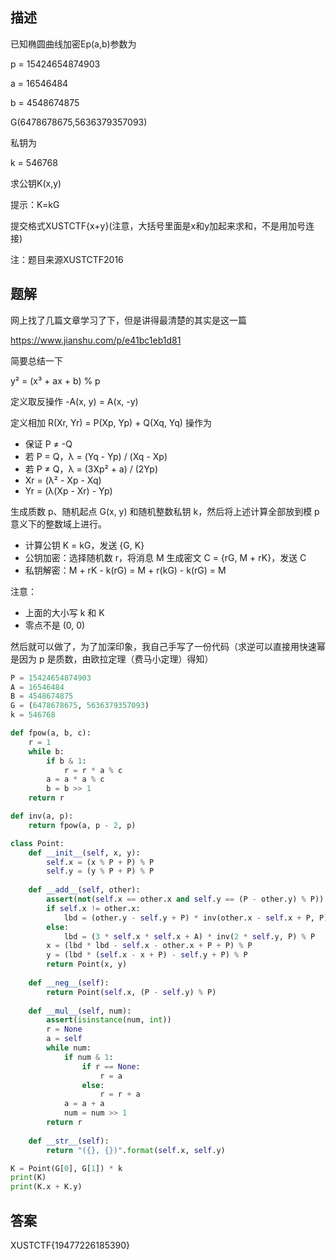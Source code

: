 ## 描述

已知椭圆曲线加密Ep(a,b)参数为

p = 15424654874903

a = 16546484

b = 4548674875

G(6478678675,5636379357093)

私钥为

k = 546768

求公钥K(x,y)

提示：K=kG

提交格式XUSTCTF{x+y}(注意，大括号里面是x和y加起来求和，不是用加号连接)

注：题目来源XUSTCTF2016

## 题解

网上找了几篇文章学习了下，但是讲得最清楚的其实是这一篇

https://www.jianshu.com/p/e41bc1eb1d81

简要总结一下

y² = (x³ + ax + b) % p

定义取反操作 -A(x, y) = A(x, -y)

定义相加 R(Xr, Yr) = P(Xp, Yp) + Q(Xq, Yq) 操作为

- 保证 P ≠ -Q
- 若 P = Q，λ = (Yq - Yp) / (Xq - Xp)
- 若 P ≠ Q，λ = (3Xp² + a) / (2Yp)
- Xr = (λ² - Xp - Xq)
- Yr = (λ(Xp - Xr) - Yp)

生成质数 p、随机起点 G(x, y) 和随机整数私钥 k，然后将上述计算全部放到模 p 意义下的整数域上进行。

- 计算公钥 K = kG，发送 {G, K}
- 公钥加密：选择随机数 r，将消息 M 生成密文 C = {rG, M + rK}，发送 C
- 私钥解密：M + rK - k(rG) = M + r(kG) - k(rG) = M

注意：

- 上面的大小写 k 和 K
- 零点不是 (0, 0)

然后就可以做了，为了加深印象，我自己手写了一份代码（求逆可以直接用快速幂是因为 p 是质数，由欧拉定理（费马小定理）得知）

```python
P = 15424654874903
A = 16546484
B = 4548674875
G = (6478678675, 5636379357093)
k = 546768

def fpow(a, b, c):
    r = 1
    while b:
        if b & 1:
            r = r * a % c
        a = a * a % c
        b = b >> 1
    return r

def inv(a, p):
    return fpow(a, p - 2, p)

class Point:
    def __init__(self, x, y):
        self.x = (x % P + P) % P
        self.y = (y % P + P) % P
    
    def __add__(self, other):
        assert(not(self.x == other.x and self.y == (P - other.y) % P))
        if self.x != other.x:
            lbd = (other.y - self.y + P) * inv(other.x - self.x + P, P) % P
        else:
            lbd = (3 * self.x * self.x + A) * inv(2 * self.y, P) % P
        x = (lbd * lbd - self.x - other.x + P + P) % P
        y = (lbd * (self.x - x + P) - self.y + P) % P
        return Point(x, y)
    
    def __neg__(self):
        return Point(self.x, (P - self.y) % P)
    
    def __mul__(self, num):
        assert(isinstance(num, int))
        r = None
        a = self
        while num:
            if num & 1:
                if r == None:
                    r = a
                else:
                    r = r + a
            a = a + a
            num = num >> 1
        return r
    
    def __str__(self):
        return "({}, {})".format(self.x, self.y)

K = Point(G[0], G[1]) * k
print(K)
print(K.x + K.y)
```

## 答案

XUSTCTF{19477226185390}
